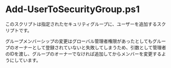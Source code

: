 # Add-UserToSecurityGroup.ps1

このスクリプトは指定されたセキュリティグループに、ユーザーを追加するスクリプトです。

グループメンバーシップの変更はグローバル管理者権限があったとしてもグループのオーナーとして登録されていないと失敗してしまうため、引数として管理者のIDを渡し、グループのオーナーでなければ追加してからメンバーを変更するようにしています。